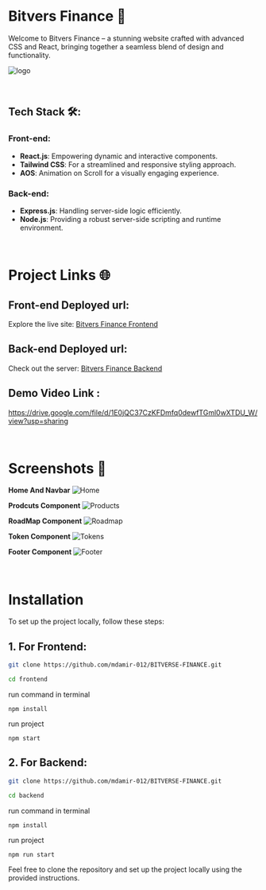 # Bitvers Finance 🚀


Welcome to Bitvers Finance – a stunning website crafted with advanced CSS and React, bringing together a seamless blend of design and functionality.

![logo](https://github.com/mdamir-012/BITVERSE-FINANCE/assets/128631499/f85cb751-e92a-4415-bd6a-7eaeed179041)


<br>

## Tech Stack 🛠️:


### Front-end:
- **React.js**: Empowering dynamic and interactive components.
- **Tailwind CSS**: For a streamlined and responsive styling approach.
- **AOS**: Animation on Scroll for a visually engaging experience.

### Back-end:
- **Express.js**: Handling server-side logic efficiently.
- **Node.js**: Providing a robust server-side scripting and runtime environment.

<br>

# Project Links 🌐

## Front-end Deployed url:

Explore the live site: [Bitvers Finance Frontend](https://md-amir-de6790.netlify.app/)

## Back-end Deployed url:

Check out the server: [Bitvers Finance Backend](https://wandering-lime-parka.cyclic.app/)

## Demo Video Link :
https://drive.google.com/file/d/1E0jQC37CzKFDmfq0dewfTGml0wXTDU_W/view?usp=sharing

<br>


# Screenshots 📸

**Home And Navbar**
![Home](https://github.com/mdamir-012/BITVERSE-FINANCE/assets/128631499/589ed3ee-9caf-4b5f-a86d-791662f3b13c)

**Prodcuts Component**
![Products](https://github.com/mdamir-012/BITVERSE-FINANCE/assets/128631499/ffe73956-667b-4956-b168-81909e599edd)



**RoadMap Component**
![Roadmap](https://github.com/mdamir-012/BITVERSE-FINANCE/assets/128631499/eea21f75-b3d7-4c3e-8313-c24040bdfc60)



**Token Component**
![Tokens](https://github.com/mdamir-012/BITVERSE-FINANCE/assets/128631499/984ecae4-e83c-47e7-8763-1ffea690b96b)



**Footer Component**
![Footer](https://github.com/mdamir-012/BITVERSE-FINANCE/assets/128631499/d2e84ef7-fdb5-44a1-a15d-c42d33bf4c17)



<br>

# Installation
To set up the project locally, follow these steps:


## 1. For Frontend:

```bash
git clone https://github.com/mdamir-012/BITVERSE-FINANCE.git
```

```bash
cd frontend
```

run command in terminal
```
npm install
```

run project
```
npm start
```



## 2. For Backend:

```bash
git clone https://github.com/mdamir-012/BITVERSE-FINANCE.git
```

```bash
cd backend
```

run command in terminal
```
npm install
```

run project
```
npm run start
```


Feel free to clone the repository and set up the project locally using the provided instructions.
